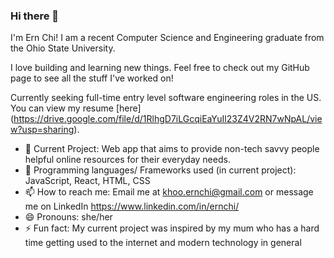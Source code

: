 ### Hi there 👋

I'm Ern Chi! I am a recent Computer Science and Engineering graduate from the Ohio State University. 

I love building and learning new things. Feel free to check out my GitHub page to see all the stuff I've worked on!

Currently seeking full-time entry level software engineering roles in the US. You can view my resume [here] (https://drive.google.com/file/d/1RlhgD7iLGcqiEaYuIl23Z4V2RN7wNpAL/view?usp=sharing).

- 🔭 Current Project: Web app that aims to provide non-tech savvy people helpful online resources for their everyday needs.
- 🌱 Programming languages/ Frameworks used (in current project): JavaScript, React, HTML, CSS
- 📫 How to reach me: Email me at khoo.ernchi@gmail.com or message me on LinkedIn https://www.linkedin.com/in/ernchi/
- 😄 Pronouns: she/her
- ⚡ Fun fact: My current project was inspired by my mum who has a hard time getting used to the internet and modern technology in general

<!--
**ernchi/ernchi** is a ✨ _special_ ✨ repository because its `README.md` (this file) appears on your GitHub profile.

Here are some ideas to get you started:

- 🔭 I’m currently working on ...
- 🌱 I’m currently learning ...
- 👯 I’m looking to collaborate on ...
- 🤔 I’m looking for help with ...
- 💬 Ask me about ...
- 📫 How to reach me: ...
- 😄 Pronouns: ...
- ⚡ Fun fact: ...
-->
